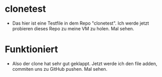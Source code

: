 # clonetest

  * Das hier ist eine Testfile in dem Repo "clonetest". Ich werde jetzt probieren dieses
    Repo zu meine VM zu holen. Mal sehen.

# Funktioniert

  * Also der clone hat sehr gut geklappt. Jetzt werde ich den file adden, commiten uns zu GitHub
    pushen. Mal sehen.
